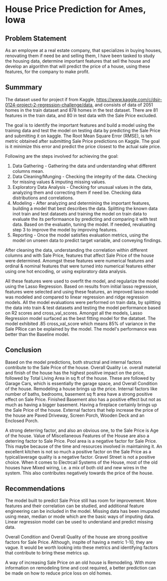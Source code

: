 # House Price Prediction for Ames, Iowa 


## Problem Statement
As an employee at a real estate company, that specializes in buying houses, renovating them if need be and selling them, I have been tasked to study the housing data, determine important features that sell the house and develop an algorithm that will predict the price of a house, using these features, for the company to make profit.  


## Summmary
The dataset used for project if from Kaggle, https://www.kaggle.com/c/dsir-0124-project-2-regression-challenge/data, and consists of data of 2051 homes in the train dataset and 878 homes in the test dataset. There are 81 features in the train data, and 80 in test data with the Sale Price excluded. 

The goal is to identify the important features and build a model using the training data and test the model on testing data by predicting the Sale Price and submitting it on kaggle. The Root Mean Square Error (RMSE), is teh metric obtained after submitting Sale Price predictions on Kaggle. The goal is it minimize this error and predict the price closest to the actual sale price.

Following are the steps involved for achieving the goal: 
1. Data Gathering - Gathering the data and understanding what different columns mean. 
2. Data Cleaning/Munging - Checking the integrity of the data. Checking for missing values & imputing missing values. 
3. Exploratory Data Analysis - Checking for unusual values in the data, analyzing them and correcting them if need be. Checking data distributions and correlations. 
4. Modeling - After analyzing and determining the important features, building a model that best describes the data. Splitting the known data inot train and test datasets and training the model on train data to evaluate the its performaance by predicting and comparing it with test data. Based on the evaluatin, tuning the model. If needed, revaluating step 3 to improve the model by improving features. 
5. Reporting - Once the model satisfies evaluation metrics, using the model on unseen data to predict target variable, and conveying findings. 

After cleaning the data, understanding the correlation within different columns and with Sale Price, features that affect Sale Price of the house were determined. Amomgst these features were numerical features and ordinal & nominal features that were turned into numerical features either using one hot encoding, or using exploratory data analysis. 

All these features were used to overfit the model, and regularize the model using the Lasso Regression. Based on results from initial lasso regression, features were selected and using these features, an improved lasso model was modeled and compared to linear regression and ridge regression models. All the model evaluations were performed on train data, by splitting the data into train & test datasets and testing the model performance based on R2 scores and cross_val_scores. Amongst all the models, Lasso Regression model surfaced as the best fitting model for the datatset. The model exhibited .85 cross_val_score which means 85% of variance in the Sale PRice can be explained by the model. The model's performance was better than the Baseline model. 


## Conclusion 

Based on the model predictions, both structral and internal factors contribute to the Sale Price of the house. Overall Quality i.e. overall material and finish of the house has the highest positive impact on the price, followed by Total Living Area in sq ft of the house. These are followed by Garage Cars, which is essentially the garage space, and Overall Condition of the house. Remodeling a house brings up the price. Internal factors like number of baths, bedrooms, basement sq ft area have a strong positive effect on Sale Price. Finished Basement also has a positive effect but not as much as having a bigger basement. Having a fireplace certainly brings up the Sale Price of the house. External factors that help increase the price of the house are Paved Driveway, Screen Porch, Wooden Deck and an Enclosed Porch. 

A strong deterring factor, and also an obvious one, to the Sale Price is Age of the house. Value of Miscellaneous Features of the House are also a deterring factor to Sale Price. Pool area is a negative factor for Sale Price. This maybe because of the time and resources involved in maintaining it. An excellent kitchen is not so much a positive factor on the Sale Price as a typical/average quality is a negative factor. Gravel Street is not a positive choice. When it comes to Electrcail Systems of the House, most of the old houses have Mixed wiring, i.e. a mix of both old and new wires in the system. This also contributes negatively towards the price of the house. 


## Recommendations

The model built to predict Sale Price still has room for improvement. More features and their correlation can be studied, and additional feature engineering can be included in the model. Missing data has been imuputed using mean, median or mode which are the basic ways of imputing data. Linear regression model can be used to understand and predict missing data.

Overall Condition and Overall Quality of the house are strong positive factors for Sale Price. Although, inspite of having a metric 1-10, they are vague. It would be worth looking into these metrics and identifying factors that contribute to bring these metrics up.

A way of increasing Sale Price on an old house is Remodeling. With more information on remodeling time and cost required, a better prediction can be made on how to reduce price loss on old homes.

